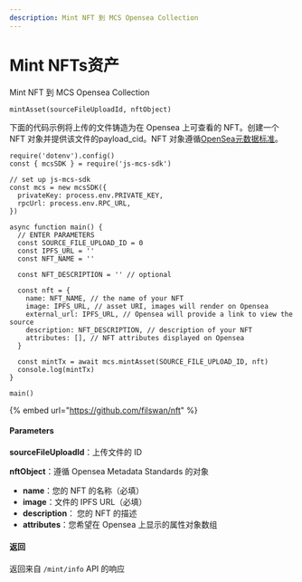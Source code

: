 ```yaml
---
description: Mint NFT 到 MCS Opensea Collection
---
```


# Mint NFTs资产

Mint NFT 到 MCS Opensea Collection

```
mintAsset(sourceFileUploadId, nftObject)
```

下面的代码示例将上传的文件铸造为在 Opensea 上可查看的 NFT。创建一个 NFT 对象并提供该文件的payload\_cid。NFT 对象遵循[OpenSea元数据标准](https://docs.opensea.io/docs/metadata-standards)。

```
require('dotenv').config()
const { mcsSDK } = require('js-mcs-sdk')

// set up js-mcs-sdk
const mcs = new mcsSDK({
  privateKey: process.env.PRIVATE_KEY,
  rpcUrl: process.env.RPC_URL,
})

async function main() {
  // ENTER PARAMETERS
  const SOURCE_FILE_UPLOAD_ID = 0
  const IPFS_URL = ''
  const NFT_NAME = ''

  const NFT_DESCRIPTION = '' // optional

  const nft = {
    name: NFT_NAME, // the name of your NFT
    image: IPFS_URL, // asset URI, images will render on Opensea
    external_url: IPFS_URL, // Opensea will provide a link to view the source
    description: NFT_DESCRIPTION, // description of your NFT
    attributes: [], // NFT attributes displayed on Opensea
  }

  const mintTx = await mcs.mintAsset(SOURCE_FILE_UPLOAD_ID, nft)
  console.log(mintTx)
}

main()
```



{% embed url="https://github.com/filswan/nft" %}

#### Parameters <a href="#parameters" id="parameters"></a>

**sourceFileUploadId**：上传文件的 ID

**nftObject**：遵循 Opensea Metadata Standards 的对象

* **name**：您的 NFT 的名称（必填）
* **image**：文件的 IPFS URL（必填）
* **description**： 您的 NFT 的描述
* **attributes**：您希望在 Opensea 上显示的属性对象数组

#### 返回 <a href="#fan-hui-2" id="fan-hui-2"></a>

返回来自 `/mint/info` API 的响应

